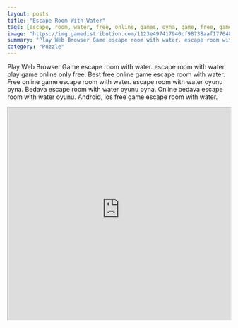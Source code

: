 ```yaml
---
layout: posts
title: "Escape Room With Water"
tags: [escape, room, water, free, online, games, oyna, game, free, games, play, play, games]
image: "https://img.gamedistribution.com/1123e497417940cf98738aaf17764847.jpg"
summary: "Play Web Browser Game escape room with water. escape room with water play game online only free. Best free online game escape room with water. Free online game escape room with water. escape room with water oyunu oyna. Bedava escape room with water oyunu oyna. Online bedava escape room with water oyunu. Android, ios free game escape room with water."
category: "Puzzle"
---
```


Play Web Browser Game escape room with water. escape room with water play game online only free. Best free online game escape room with water. Free online game escape room with water. escape room with water oyunu oyna. Bedava escape room with water oyunu oyna. Online bedava escape room with water oyunu. Android, ios free game escape room with water.

<iframe width="100%" height="480px;" src="https://flash.gamedistribution.com?game=1123e497417940cf98738aaf17764847"></iframe>